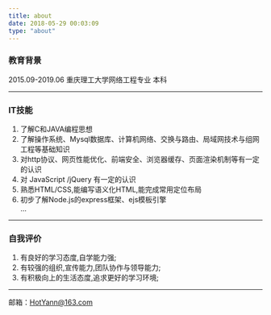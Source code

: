 ```yaml
---
title: about
date: 2018-05-29 00:03:09
type: "about"
---
```

	
### 教育背景
	
2015.09-2019.06	重庆理工大学网络工程专业	本科	

----  


### IT技能

1. 了解C和JAVA编程思想	
2. 了解操作系统、Mysql数据库、计算机网络、交换与路由、局域网技术与组网工程等基础知识	
3. 对http协议、网页性能优化、前端安全、浏览器缓存、页面渲染机制等有一定的认识	
4. 对 JavaScript /jQuery 有一定的认识	
5. 熟悉HTML/CSS,能编写语义化HTML,能完成常用定位布局	
6. 初步了解Node.js的express框架、ejs模板引擎	
...
-----	
### 自我评价  

1. 有良好的学习态度,自学能力强;	
2. 有较强的组织,宣传能力,团队协作与领导能力;	
3. 有积极向上的生活态度,追求更好的学习环境;	

-----
邮箱：HotYann@163.com 